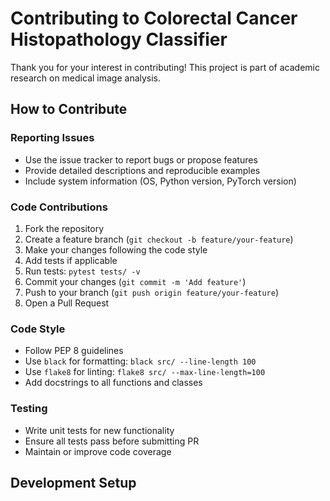 # Contributing to Colorectal Cancer Histopathology Classifier

Thank you for your interest in contributing! This project is part of academic research on medical image analysis.

## How to Contribute

### Reporting Issues
- Use the issue tracker to report bugs or propose features
- Provide detailed descriptions and reproducible examples
- Include system information (OS, Python version, PyTorch version)

### Code Contributions
1. Fork the repository
2. Create a feature branch (`git checkout -b feature/your-feature`)
3. Make your changes following the code style
4. Add tests if applicable
5. Run tests: `pytest tests/ -v`
6. Commit your changes (`git commit -m 'Add feature'`)
7. Push to your branch (`git push origin feature/your-feature`)
8. Open a Pull Request

### Code Style
- Follow PEP 8 guidelines
- Use `black` for formatting: `black src/ --line-length 100`
- Use `flake8` for linting: `flake8 src/ --max-line-length=100`
- Add docstrings to all functions and classes

### Testing
- Write unit tests for new functionality
- Ensure all tests pass before submitting PR
- Maintain or improve code coverage

## Development Setup

